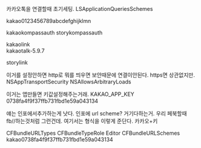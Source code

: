 
카카오톡을 연결할때 초기세팅. 
<key>LSApplicationQueriesSchemes</key>
<array>
<!-- 공통 -->
<string>kakao0123456789abcdefghijklmn</string>

<!-- 간편로그인 -->
<string>kakaokompassauth</string>
<string>storykompassauth</string>

<!-- 카카오톡링크 -->
<string>kakaolink</string>        
<string>kakaotalk-5.9.7</string>

<!-- 카카오스토리링크 -->
<string>storylink</string>
</array>



이거를 설정안하면 http로 뭐를 띄우면 보안때문에 연결이안된다. https면 상관없지만. 
<key>NSAppTransportSecurity</key>
<dict>
<key>NSAllowsArbitraryLoads</key>
<true/>
</dict>

이거는 앱만들면 키값설정해주는거래.
<key>KAKAO_APP_KEY</key>
<string>0738fa4f9f37ffb731fbd1e59a043134</string>



얘는 인포에서추가하는게 낫다.  인포에 url scheme?  거기다하는거. 
우리 페북할때 fb//하는것처럼 그런건데. 여기서는 형식을 이렇게 준단다. 카카오+키


<key>CFBundleURLTypes</key>
<array>
<dict>
<key>CFBundleTypeRole</key>
<string>Editor</string>
<key>CFBundleURLSchemes</key>
<array>
<string>kakao0738fa4f9f37ffb731fbd1e59a043134</string>
</array>
</dict>
</array>

